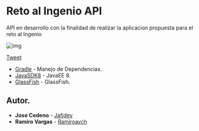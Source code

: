 # Reto al Ingenio API
API en desarrollo con la finalidad de realizar la aplicacion propuesta para el reto al Ingenio 

![img](https://i.imgur.com/Tm5VjgH.png)

[Tweet](https://twitter.com/ucabiinf/status/1056705645611810818)


* [Gradle](https://gradle.org/) - Manejo de Dependencias.
* [JavaSDK8](https://www.java.com/es/download/) - JavaEE 8.
* [GlassFish](https://javaee.github.io/glassfish/) - GlassFish.

## Autor.

* **Jose Cedeno** - [Jafjdev](https://github.com/jafjdev/)
* **Ramiro Vargas** - [Ramiroavch](https://github.com/ramiroavch)
